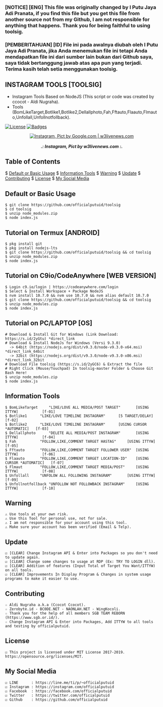 ### [NOTICE] [ENG] This file was originally changed by I Putu Jaya Adi Pranata, if you find this file but you get this file from another source not from my Github, I am not responsible for anything that happens. Thank you for being faithful to using toolsig. 

### [PEMBERITAHUAN] [ID] File ini pada awalnya diubah oleh I Putu Jaya Adi Pranata, jika Anda menemukan file ini tetapi Anda mendapatkan file ini dari sumber lain bukan dari Github saya, saya tidak bertanggung jawab atas apa pun yang terjadi. Terima kasih telah setia menggunakan toolsig.

## INSTAGRAM TOOLS [TOOLSIG]
* Instagram Tools Based on NodeJS (This script or code was created by ccocot - Aldi Nugraha).
* Tools (BomLikeTarget,Botlike1,Botlike2,Dellallphoto,Fah,Fftauto,Flaauto,Flmauto,Unfollall,Unfollnotfollback).

[![License](http://img.shields.io/:license-MIT-blue.svg?style=flat)](LICENSE)
[![Badges](https://img.shields.io/badge/badges-%F0%9F%91%8D-brightgreen.svg)](https://shields.io/)

<p align="center">
    <a href="https://s.id/2nFcX"><img src="https://i2-prod.manchestereveningnews.co.uk/incoming/article14045218.ece/ALTERNATES/s1200/complete-instagram-marketing-Guide-for-startups-1-1080x675.png" alt="Instagram, Pict by Google.com | w3livenews.com" /></a><br /><br />
	<i><b>.: Instagram, Pict by w3livenews.com :.</b></i>
</p>

## Table of Contents
$ [Default or Basic Usage](#default-or-basic-usage)
$ [Information Tools](#information-tools)
$ [Warning](#warning)
$ [Update](#update)
$ [Contributing](#contributing)
$ [License](#license)
$ [My Social Media](#my-social-media)

## Default or Basic Usage
	$ git clone https://github.com/officialputuid/toolsig
	$ cd toolsig
	$ unzip node_modules.zip
	$ node index.js

## Tutorial on Termux [ANDROID]
	$ pkg install git
	$ pkg install nodejs-lts
	$ git clone https://github.com/officialputuid/toolsig && cd toolsig
	$ unzip node_modules.zip
	$ node index.js

## Tutorial on C9io/CodeAnywhere [WEB VERSION]
	$ Login c9.io/login | https://codeanywhere.com/login
	$ Select & Install Workspace + Package NodeJS
	$ nvm install 10.7.0 && nvm use 10.7.0 && nvm alias default 10.7.0
	$ git clone https://github.com/officialputuid/toolsig && cd toolsig
	$ unzip node_modules.zip
	$ node index.js

## Tutorial on PC/LAPTOP [OS]
	# Download & Install Git for Windows (Link Download: https://s.id/2yGtu) *direct_link
	# Download & Install NodeJs for Windows (Versi 9.3.0)
	  -> 64bit (https://nodejs.org/dist/v9.3.0/node-v9.3.0-x64.msi) *direct_link_64bit
	  -> 32bit (https://nodejs.org/dist/v9.3.0/node-v9.3.0-x86.msi) *direct_link_32bit
	# Download File toolsig (https://s.id/2yGC6) & Extract the file
	# Right Click (Mouse/Touchpad) In toolsig-master Folder & Choose Git Bash Here!
	$ unzip node_modules.zip
	$ node index.js

## Information Tools
	$ BomLikeTarget	    "LIKE/LOVE ALL MEDIA/POST TARGET"		[USING ITTYW]			[f-01]
	$ Botlike1	    "LIKE/LOVE TIMELINE INSTAGRAM"		[5 TARGET/DELAY]		[f-02]
	$ Botlike2	    "LIKE/LOVE TIMELINE INSTAGRAM" 		[USING CURSOR *AUTOMATIC]	[f-03]
	$ Dellallphoto	    "DELETE ALL MEDIA/POST INSTAGRAM" 		[USING ITTYW]			[f-04]
	$ Fah		    "FOLLOW,LIKE,COMMENT TARGET HASTAG" 	[USING ITTYW]			[f-05]
	$ Fftauto	    "FOLLOW,LIKE,COMMENT TARGET FOLLOWER USER"	[USING ITTYW]			[f-06]
	$ Flaauto	    "FOLLOW,LIKE,COMMENT TARGET LOCATION-ID" 	[USING CURSOR *AUTOMATIC]	[f-07]
	$ Flmaut	    "FOLLOW,LIKE,COMMENT TARGET MEDIA/POST" 	[USING ITTYW]			[f-08]
	$ Unfollall	    "UNFOLOW ALL FOLLOWING INSTAGRAM" 		[USING ITTYW]			[f-09]
	$ Unfollnotfollback "UNFOLLOW NOT FOLLOWBACK INSTAGRAM" 	[USING ITTYW]			[f-10]

## Warning
	⚠ Use tools at your own risk.
	⚠ Use this Tool for personal use, not for sale.
	⚠ I am not responsible for your account using this tool.
	⚠ Make sure your account has been verified (Email & Telp).

## Update
	☑ [CLEAR] Change Instagram API & Enter into Packages so you don't need to update again.
	☑ [CLEAR] Change some changes to usage at RDP (Ex: TRY TO LOGIN dll).
	☑ [CLEAR] Addition of features (Input Total of Target You Want/ITTYW) on all tools.
	☑ [CLEAR] Improvements In Display Program & Changes in system usage programs to make it easier to use.
	   
## Contributing
	☆ Aldi Nugraha a.k.a (Ccocot Ccocot).
	☆ Zerobyte.id - BC0DE.NET - NAONLAH.NET - WingKocoli.
	☆ Thank you for the help of all members SGB TEAM REBORN (https://www.sgb.or.id/).
	☆ Change Instagram API & Enter into Packages, Add ITTYW to all tools and testing by officialputuid.
	
## License
	☑ This project is licensed under MIT License 2017-2019. https://opensource.org/licenses/MIT.
	
## My Social Media
	☑ LINE		: https://line.me/ti/p/~officialputuid
	☑ Instagram	: https://instagram.com/officialputuid
	☑ Facebook	: https://facebook.com/officialputuid
	☑ Twitter	: https://twitter.com/officialputuid
	☑ Github	: https://github.com/officialputuid
